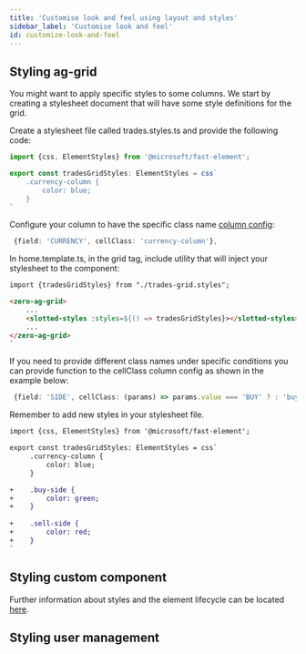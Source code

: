 ```yaml
---
title: 'Customise look and feel using layout and styles'
sidebar_label: 'Customise look and feel'
id: customize-look-and-feel
---
```


## Styling ag-grid

You might want to apply specific styles to some columns. 
We start by creating a stylesheet document that will have some style definitions for the grid.

Create a stylesheet file called trades.styles.ts and provide the following code:

```typescript
import {css, ElementStyles} from '@microsoft/fast-element';

export const tradesGridStyles: ElementStyles = css`
    .currency-column {
        color: blue;
    }
`
```

Configure your column to have the specific class name [column config](https://ag-grid.com/javascript-data-grid/cell-styles/#cell-class):

```typescript
 {field: 'CURRENCY', cellClass: 'currency-column'},
```

In home.template.ts, in the grid tag, include utility that will inject your stylesheet to the component:

```html
import {tradesGridStyles} from "./trades-grid.styles";

<zero-ag-grid>
    ...    
    <slotted-styles :styles=${() => tradesGridStyles}></slotted-styles>
    ...
</zero-ag-grid>
`
```

If you need to provide different class names under specific conditions you can provide function to the cellClass column config as shown in the example below:

```typescript
 {field: 'SIDE', cellClass: (params) => params.value === 'BUY' ? : 'buy-side', 'sell-side'},
```

Remember to add new styles in your stylesheet file.

```diff
import {css, ElementStyles} from '@microsoft/fast-element';

export const tradesGridStyles: ElementStyles = css`    
     .currency-column {
         color: blue;
     }

+    .buy-side {
+        color: green;
+    }
    
+    .sell-side {
+        color: red;
+    }
`
```


## Styling custom component

Further information about styles and the element lifecycle can be located [here](https://www.fast.design/docs/fast-element/leveraging-css/#styles-and-the-element-lifecycle).

## Styling user management
